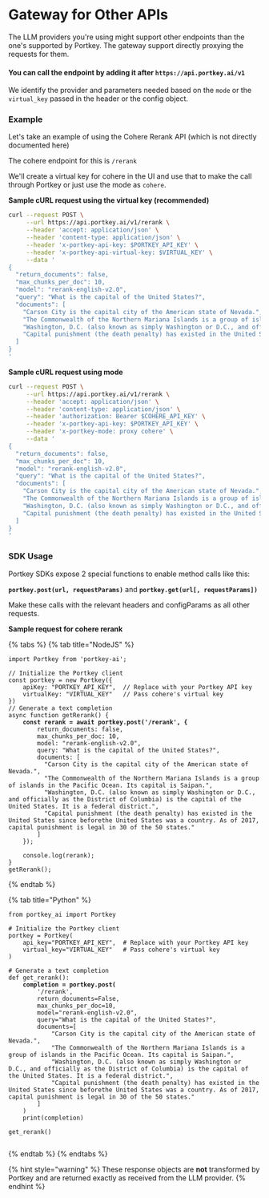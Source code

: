 # Gateway for Other APIs

The LLM providers you're using might support other endpoints than the one's supported by Portkey. The gateway support directly proxying the requests for them.

#### You can call the endpoint by adding it after `https://api.portkey.ai/v1`

We identify the provider and parameters needed based on the `mode` or the `virtual_key` passed in the header or the config object.

### Example

Let's take an example of using the Cohere Rerank API (which is not directly documented here)

The cohere endpoint for this is `/rerank`

We'll create a virtual key for cohere in the UI and use that to make the call through Portkey or just use the mode as `cohere`.&#x20;

**Sample cURL request using the virtual key (recommended)**

```bash
curl --request POST \
     --url https://api.portkey.ai/v1/rerank \
     --header 'accept: application/json' \
     --header 'content-type: application/json' \
     --header 'x-portkey-api-key: $PORTKEY_API_KEY' \
     --header 'x-portkey-api-virtual-key: $VIRTUAL_KEY' \
     --data '
{
  "return_documents": false,
  "max_chunks_per_doc": 10,
  "model": "rerank-english-v2.0",
  "query": "What is the capital of the United States?",
  "documents": [
    "Carson City is the capital city of the American state of Nevada.",
    "The Commonwealth of the Northern Mariana Islands is a group of islands in the Pacific Ocean. Its capital is Saipan.",
    "Washington, D.C. (also known as simply Washington or D.C., and officially as the District of Columbia) is the capital of the United States. It is a federal district.",
    "Capital punishment (the death penalty) has existed in the United States since beforethe United States was a country. As of 2017, capital punishment is legal in 30 of the 50 states."
  ]
}
'
```

**Sample cURL request using mode**

```bash
curl --request POST \
     --url https://api.portkey.ai/v1/rerank \
     --header 'accept: application/json' \
     --header 'content-type: application/json' \
     --header 'authorization: Bearer $COHERE_API_KEY' \
     --header 'x-portkey-api-key: $PORTKEY_API_KEY' \
     --header 'x-portkey-mode: proxy cohere' \
     --data '
{
  "return_documents": false,
  "max_chunks_per_doc": 10,
  "model": "rerank-english-v2.0",
  "query": "What is the capital of the United States?",
  "documents": [
    "Carson City is the capital city of the American state of Nevada.",
    "The Commonwealth of the Northern Mariana Islands is a group of islands in the Pacific Ocean. Its capital is Saipan.",
    "Washington, D.C. (also known as simply Washington or D.C., and officially as the District of Columbia) is the capital of the United States. It is a federal district.",
    "Capital punishment (the death penalty) has existed in the United States since beforethe United States was a country. As of 2017, capital punishment is legal in 30 of the 50 states."
  ]
}
'
```

### SDK Usage

Portkey SDKs expose 2 special functions to enable method calls like this:

**`portkey.post(url, requestParams)`** and **`portkey.get(url[, requestParams])`**

Make these calls with the relevant headers and configParams as all other requests.

**Sample request for cohere rerank**

{% tabs %}
{% tab title="NodeJS" %}
<pre class="language-javascript"><code class="lang-javascript">import Portkey from 'portkey-ai';

// Initialize the Portkey client
const portkey = new Portkey({
    apiKey: "PORTKEY_API_KEY",  // Replace with your Portkey API key
    virtualKey: "VIRTUAL_KEY"   // Pass cohere's virtual key
})
// Generate a text completion
async function getRerank() {
<strong>    const rerank = await portkey.post('/rerank', {
</strong>        return_documents: false,
        max_chunks_per_doc: 10,
        model: "rerank-english-v2.0",
        query: "What is the capital of the United States?",
        documents: [
          "Carson City is the capital city of the American state of Nevada.",
          "The Commonwealth of the Northern Mariana Islands is a group of islands in the Pacific Ocean. Its capital is Saipan.",
          "Washington, D.C. (also known as simply Washington or D.C., and officially as the District of Columbia) is the capital of the United States. It is a federal district.",
          "Capital punishment (the death penalty) has existed in the United States since beforethe United States was a country. As of 2017, capital punishment is legal in 30 of the 50 states."
        ]
    });

    console.log(rerank);
}
getRerank();
</code></pre>
{% endtab %}

{% tab title="Python" %}
<pre class="language-python"><code class="lang-python">from portkey_ai import Portkey

# Initialize the Portkey client
portkey = Portkey(
    api_key="PORTKEY_API_KEY",  # Replace with your Portkey API key
    virtual_key="VIRTUAL_KEY"   # Pass cohere's virtual key
)

# Generate a text completion
def get_rerank():
<strong>    completion = portkey.post(
</strong>        '/rerank',
        return_documents=False,
        max_chunks_per_doc=10,
        model="rerank-english-v2.0",
        query="What is the capital of the United States?",
        documents=[
            "Carson City is the capital city of the American state of Nevada.",
            "The Commonwealth of the Northern Mariana Islands is a group of islands in the Pacific Ocean. Its capital is Saipan.",
            "Washington, D.C. (also known as simply Washington or D.C., and officially as the District of Columbia) is the capital of the United States. It is a federal district.",
            "Capital punishment (the death penalty) has existed in the United States since beforethe United States was a country. As of 2017, capital punishment is legal in 30 of the 50 states."
        ]
    )
    print(completion)

get_rerank()

</code></pre>
{% endtab %}
{% endtabs %}

{% hint style="warning" %}
These response objects are **not** transformed by Portkey and are returned exactly as received from the LLM provider.
{% endhint %}
